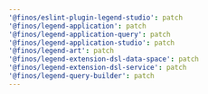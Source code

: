 ```yaml
---
'@finos/eslint-plugin-legend-studio': patch
'@finos/legend-application': patch
'@finos/legend-application-query': patch
'@finos/legend-application-studio': patch
'@finos/legend-art': patch
'@finos/legend-extension-dsl-data-space': patch
'@finos/legend-extension-dsl-service': patch
'@finos/legend-query-builder': patch
---
```

